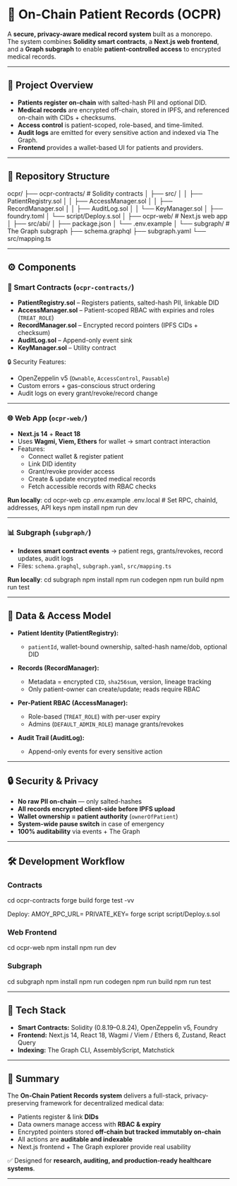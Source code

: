 # 🏥 On-Chain Patient Records (OCPR)

A **secure, privacy-aware medical record system** built as a monorepo.  
The system combines **Solidity smart contracts**, a **Next.js web frontend**, and a **Graph subgraph** to enable **patient-controlled access** to encrypted medical records.

---

## 🚀 Project Overview

- **Patients register on-chain** with salted-hash PII and optional DID.
- **Medical records** are encrypted off-chain, stored in IPFS, and referenced on-chain with CIDs + checksums.
- **Access control** is patient-scoped, role-based, and time-limited.
- **Audit logs** are emitted for every sensitive action and indexed via The Graph.
- **Frontend** provides a wallet-based UI for patients and providers.

---

## 📂 Repository Structure

ocpr/
├── ocpr-contracts/ # Solidity contracts
│ ├── src/
│ │ ├── PatientRegistry.sol
│ │ ├── AccessManager.sol
│ │ ├── RecordManager.sol
│ │ ├── AuditLog.sol
│ │ └── KeyManager.sol
│ ├── foundry.toml
│ └── script/Deploy.s.sol
│
├── ocpr-web/ # Next.js web app
│ ├── src/abi/
│ ├── package.json
│ └── .env.example
│
└── subgraph/ # The Graph subgraph
├── schema.graphql
├── subgraph.yaml
└── src/mapping.ts

---

## ⚙️ Components

### 📝 Smart Contracts (`ocpr-contracts/`)
- **PatientRegistry.sol** – Registers patients, salted-hash PII, linkable DID
- **AccessManager.sol** – Patient-scoped RBAC with expiries and roles (`TREAT_ROLE`)
- **RecordManager.sol** – Encrypted record pointers (IPFS CIDs + checksum)
- **AuditLog.sol** – Append-only event sink
- **KeyManager.sol** – Utility contract

🔒 Security Features:
- OpenZeppelin v5 (`Ownable`, `AccessControl`, `Pausable`)
- Custom errors + gas-conscious struct ordering
- Audit logs on every grant/revoke/record change

---

### 🌐 Web App (`ocpr-web/`)
- **Next.js 14** + **React 18**
- Uses **Wagmi, Viem, Ethers** for wallet → smart contract interaction
- Features:
  - Connect wallet & register patient
  - Link DID identity
  - Grant/revoke provider access
  - Create & update encrypted medical records
  - Fetch accessible records with RBAC checks

**Run locally**:
cd ocpr-web
cp .env.example .env.local # Set RPC, chainId, addresses, API keys
npm install
npm run dev

---

### 📊 Subgraph (`subgraph/`)
- **Indexes smart contract events** → patient regs, grants/revokes, record updates, audit logs
- Files: `schema.graphql`, `subgraph.yaml`, `src/mapping.ts`

**Run locally**:
cd subgraph
npm install
npm run codegen
npm run build
npm run test

---

## 🔑 Data & Access Model

- **Patient Identity (PatientRegistry):**
  - `patientId`, wallet-bound ownership, salted-hash name/dob, optional DID

- **Records (RecordManager):**
  - Metadata = encrypted `CID`, `sha256sum`, version, lineage tracking  
  - Only patient-owner can create/update; reads require RBAC

- **Per-Patient RBAC (AccessManager):**
  - Role-based (`TREAT_ROLE`) with per-user expiry
  - Admins (`DEFAULT_ADMIN_ROLE`) manage grants/revokes

- **Audit Trail (AuditLog):**
  - Append-only events for every sensitive action

---

## 🔒 Security & Privacy

- **No raw PII on-chain** — only salted-hashes  
- **All records encrypted client-side before IPFS upload**  
- **Wallet ownership = patient authority** (`ownerOfPatient`)  
- **System-wide pause switch** in case of emergency  
- **100% auditability** via events + The Graph  

---

## 🛠️ Development Workflow

### Contracts
cd ocpr-contracts
forge build
forge test -vv

Deploy:
AMOY_RPC_URL=<rpc-url> PRIVATE_KEY=<your-key> forge script script/Deploy.s.sol

### Web Frontend
cd ocpr-web
npm install
npm run dev

### Subgraph
cd subgraph
npm install
npm run codegen
npm run build
npm run test

---

## 🧰 Tech Stack

- **Smart Contracts:** Solidity (0.8.19–0.8.24), OpenZeppelin v5, Foundry  
- **Frontend:** Next.js 14, React 18, Wagmi / Viem / Ethers 6, Zustand, React Query  
- **Indexing:** The Graph CLI, AssemblyScript, Matchstick  

---

## 📝 Summary

The **On-Chain Patient Records system** delivers a full-stack, privacy-preserving framework for decentralized medical data:

- Patients register & link **DIDs**  
- Data owners manage access with **RBAC & expiry**  
- Encrypted pointers stored **off-chain but tracked immutably on-chain**  
- All actions are **auditable and indexable**  
- Next.js frontend + The Graph explorer provide real usability  

✅ Designed for **research, auditing, and production-ready healthcare systems**.

---
